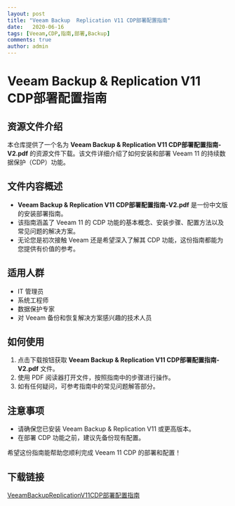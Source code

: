 ```yaml
---
layout: post
title: "Veeam Backup  Replication V11 CDP部署配置指南"
date:   2020-06-16
tags: [Veeam,CDP,指南,部署,Backup]
comments: true
author: admin
---
```

# Veeam Backup & Replication V11 CDP部署配置指南

## 资源文件介绍

本仓库提供了一个名为 **Veeam Backup & Replication V11 CDP部署配置指南-V2.pdf** 的资源文件下载。该文件详细介绍了如何安装和部署 Veeam 11 的持续数据保护（CDP）功能。

## 文件内容概述

- **Veeam Backup & Replication V11 CDP部署配置指南-V2.pdf** 是一份中文版的安装部署指南。
- 该指南涵盖了 Veeam 11 的 CDP 功能的基本概念、安装步骤、配置方法以及常见问题的解决方案。
- 无论您是初次接触 Veeam 还是希望深入了解其 CDP 功能，这份指南都能为您提供有价值的参考。

## 适用人群

- IT 管理员
- 系统工程师
- 数据保护专家
- 对 Veeam 备份和恢复解决方案感兴趣的技术人员

## 如何使用

1. 点击下载按钮获取 **Veeam Backup & Replication V11 CDP部署配置指南-V2.pdf** 文件。
2. 使用 PDF 阅读器打开文件，按照指南中的步骤进行操作。
3. 如有任何疑问，可参考指南中的常见问题解答部分。

## 注意事项

- 请确保您已安装 Veeam Backup & Replication V11 或更高版本。
- 在部署 CDP 功能之前，建议先备份现有配置。

希望这份指南能帮助您顺利完成 Veeam 11 CDP 的部署和配置！

## 下载链接

[VeeamBackupReplicationV11CDP部署配置指南](https://pan.quark.cn/s/31d1acd55e7e)